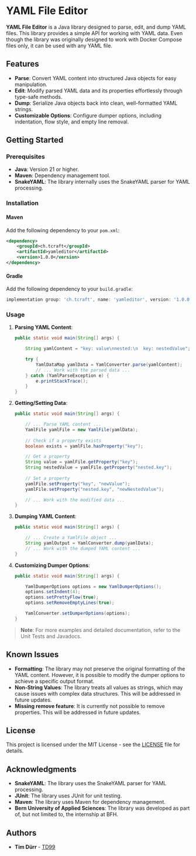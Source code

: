 # YAML File Editor
**YAML File Editor** is a Java library designed to parse, edit, and dump YAML files.
This library provides a simple API for working with YAML data.
Even though the library was originally designed to work with Docker Compose files only, it can be used with any YAML file.

## Features
- **Parse**: Convert YAML content into structured Java objects for easy manipulation.
- **Edit**: Modify parsed YAML data and its properties effortlessly through type-safe methods.
- **Dump**: Serialize Java objects back into clean, well-formatted YAML strings.
- **Customizable Options**: Configure dumper options, including indentation, flow style, and empty line removal.

## Getting Started

### Prerequisites

- **Java**: Version 21 or higher.
- **Maven**: Dependency management tool.
- **SnakeYAML**: The library internally uses the SnakeYAML parser for YAML processing.

### Installation

#### Maven
Add the following dependency to your `pom.xml`:

```xml
<dependency>
    <groupId>ch.tcraft</groupId>
    <artifactId>yamleditor</artifactId>
    <version>1.0.0</version>
</dependency>
```

#### Gradle
Add the following dependency to your `build.gradle`:

```gradle
implementation group: 'ch.tcraft', name: 'yamleditor', version: '1.0.0'
```

### Usage
1. **Parsing YAML Content**:
    ```java
    public static void main(String[] args) {
   
        String yamlContent = "key: value\nnested:\n  key: nestedValue";

        try {
            YamlDataMap yamlData = YamlConverter.parse(yamlContent);
            // ... Work with the parsed data ...
        } catch (YamlParseException e) {
            e.printStackTrace();
        }
    }
    ```
2. **Getting/Setting Data**:
    ```java
    public static void main(String[] args) {
   
        // ... Parse YAML content ...
        YamlFile yamlFile = new YamlFile(yamlData);
        
        // Check if a property exists
        boolean exists = yamlFile.hasProperty("key");
   
        // Get a property
        String value = yamlFile.getProperty("key");
        String nestedValue = yamlFile.getProperty("nested.key");
        
        // Set a property
        yamlFile.setProperty("key", "newValue");
        yamlFile.setProperty("nested.key", "newNestedValue");
   
        // ... Work with the modified data ...
    }
    ```
3. **Dumping YAML Content**:
    ```java
    public static void main(String[] args) {
   
        // ... Create a YamlFile object ...
        String yamlOutput = YamlConverter.dump(yamlData);
        // ... Work with the dumped YAML content ...
    }
    ```
4. **Customizing Dumper Options**:
    ```java
    public static void main(String[] args) {
   
        YamlDumperOptions options = new YamlDumperOptions();
        options.setIndent(4);
        options.setPrettyFlow(true);
        options.setRemoveEmptyLines(true);
    
        YamlConverter.setDumperOptions(options);
    }
    ```
> **Note**: For more examples and detailed documentation, refer to the Unit Tests and Javadocs.

## Known Issues
- **Formatting**: The library may not preserve the original formatting of the YAML content.
  However, it is possible to modify the dumper options to achieve a specific output format.
- **Non-String Values**: The library treats all values as strings, which may cause issues with complex data structures. This will be addressed in future updates.
- **Missing remove feature**: It is currently not possible to remove properties. This will be addressed in future updates.

## License
This project is licensed under the MIT License - see the [LICENSE](LICENSE) file for details.

## Acknowledgments
- **SnakeYAML**: The library uses the SnakeYAML parser for YAML processing.
- **JUnit**: The library uses JUnit for unit testing.
- **Maven**: The library uses Maven for dependency management.
- **Bern University of Applied Sciences**: The library was developed as part of, but not limited to, the internship at BFH.

## Authors
- **Tim Dürr** - [TD99](https://github.com/TD99)
